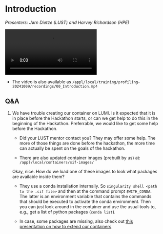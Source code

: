 # Introduction

<em>Presenters: Jørn Dietze (LUST) and Harvey Richardson (HPE)</em>

<video src="https://462000265.lumidata.eu/profiling-20241009/recordings/00_Introduction.mp4" controls="controls">
</video>

-   The video is also available as `/appl/local/training/profiling-20241009/recordings/00_Introduction.mp4`


## Q&A

1.  We have trouble creating our container on LUMI. Is it expected that it is in place before 
    the Hackathon starts, or can we get help to do this in the beginning of the Hackathon. 
    Preferrable, we would like to get some help before the Hackathon.

    -   Did your LUST mentor contact you? They may offer some help. The more of those things are 
        done before the hackathon, the more time can actually be spent on the goals of the hackathon.

    -   There are also updated container images (prebuilt by us) at: ` /appl/local/containers/sif-images/`

    Okay, nice. How do we load one of these images to look what packages are available inside them?

    -   They use a conda installation internally. So `singularity shell <path to the .sif file>` and then at the command prompt `$WITH_CONDA`. The latter is an environment variable that contains the commands that should be executed to activate the conda environment. Then you can just look around in the container and use the usual tools to, e.g., get a list of python packages (`conda list`).

    -   In case, some packages are missing, also check out 
        [this presentation on how to extend our containers](https://lumi-supercomputer.github.io/LUMI-training-materials/ai-20240529/extra_07_VirtualEnvironments/)
    

